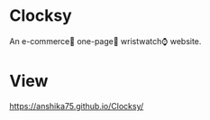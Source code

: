 # Clocksy
An e-commerce🏬 one-page📃 wristwatch⌚ website.

# View
https://anshika75.github.io/Clocksy/
